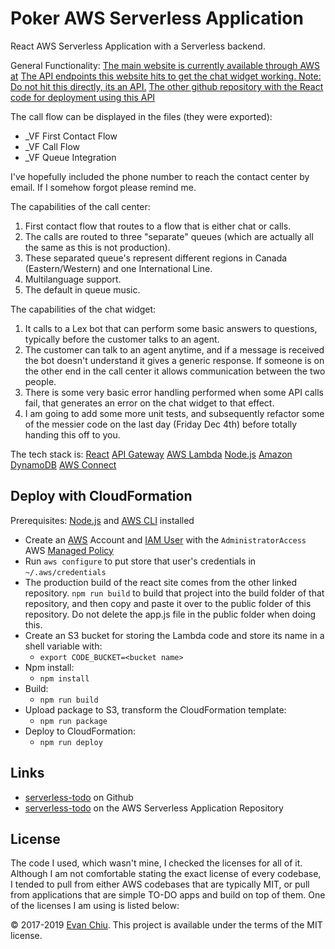 # Poker AWS Serverless Application

React AWS Serverless Application with a Serverless backend.

General Functionality:
[The main website is currently available through AWS at](https://3uj83kbjaf.execute-api.us-east-1.amazonaws.com/prod/prod)
[The API endpoints this website hits to get the chat widget working. Note: Do not hit this directly, its an API.](https://yk940tr4lj.execute-api.us-east-1.amazonaws.com/Prod)
[The other github repository with the React code for deployment using this API](https://github.com/CodeItQuick/PokerHandRangeRubyReact/tree/amazonConnect/integration)

The call flow can be displayed in the files (they were exported):
* _VF First Contact Flow
* _VF Call Flow
* _VF Queue Integration

I've hopefully included the phone number to reach the contact center by email. If I somehow forgot please remind me.

The capabilities of the call center:
1. First contact flow that routes to a flow that is either chat or calls.
1. The calls are routed to three "separate" queues (which are actually all the same as this is not production).
1. These separated queue's represent different regions in Canada (Eastern/Western) and one International Line.
1. Multilanguage support.
1. The default in queue music.

The capabilities of the chat widget:
1. It calls to a Lex bot that can perform some basic answers to questions, typically before the customer talks to an agent.
1. The customer can talk to an agent anytime, and if a message is received the bot doesn't understand it gives a 
generic response. If someone is on the other end in the call center it allows communication between the two people.
1. There is some very basic error handling performed when some API calls fail, that generates an error on the chat widget
to that effect.
1. I am going to add some more unit tests, and subsequently refactor some of the messier code on the last day (Friday Dec 4th)
before totally handing this off to you.


The tech stack is: 
[React](https://reactjs.org)
[API Gateway](https://aws.amazon.com/api-gateway/) 
[AWS Lambda](https://aws.amazon.com/lambda) 
[Node.js](https://nodejs.org/) 
[Amazon DynamoDB](https://aws.amazon.com/dynamodb/)
[AWS Connect](https://aws.amazon.com/connect/)

## Deploy with CloudFormation

Prerequisites: [Node.js](https://nodejs.org/en/) and [AWS CLI](http://docs.aws.amazon.com/cli/latest/userguide/installing.html) installed

* Create an [AWS](https://aws.amazon.com/) Account and [IAM User](https://aws.amazon.com/iam/) with the `AdministratorAccess` AWS [Managed Policy](http://docs.aws.amazon.com/IAM/latest/UserGuide/access_policies_managed-vs-inline.html)
* Run `aws configure` to put store that user's credentials in `~/.aws/credentials`
* The production build of the react site comes from the other linked repository. `npm run build` to build that project into the build
  folder of that repository, and then copy and paste it over to the public folder of this repository. Do not delete the app.js file in
  the public folder when doing this.
* Create an S3 bucket for storing the Lambda code and store its name in a shell variable with:
  * `export CODE_BUCKET=<bucket name>`
* Npm install:
  * `npm install`
* Build:
  * `npm run build`
* Upload package to S3, transform the CloudFormation template:
  * `npm run package`
* Deploy to CloudFormation:
  * `npm run deploy`

## Links
* [serverless-todo](https://github.com/evanchiu/serverless-todo) on Github
* [serverless-todo](https://serverlessrepo.aws.amazon.com/#/applications/arn:aws:serverlessrepo:us-east-1:233054207705:applications~serverless-todo) on the AWS Serverless Application Repository

## License
The code I used, which wasn't mine, I checked the licenses for all of it. Although I am not comfortable stating
the exact license of every codebase, I tended to pull from either AWS codebases that are typically MIT, or pull
from applications that are simple TO-DO apps and build on top of them. One of the licenses I am using is listed below:

&copy; 2017-2019 [Evan Chiu](https://evanchiu.com). This project is available under the terms of the MIT license.
